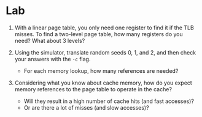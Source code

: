 # Lab

1. With a linear page table, you only need one register to find it if the TLB misses. To find a two-level page table, how many registers do you need? What about 3 levels?
   
2. Using the simulator, translate random seeds 0, 1, and 2, and then check your answers with the `-c` flag.
   * For each memory lookup, how many references are needed?
  
3. Considering what you know about cache memory, how do you expect memory references to the page table to operate in the cache?
   * Will they result in a high number of cache hits (and fast accesses)?
   * Or are there a lot of misses (and slow accesses)?
